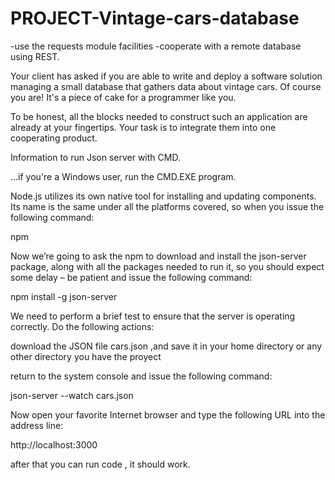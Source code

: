 # PROJECT-Vintage-cars-database
 -use the requests module facilities    -cooperate with a remote database using REST.
 
 Your client has asked if you are able to write and deploy a software solution managing a small database that gathers data about vintage cars. Of course you are! It's a piece of cake for a programmer like you.

To be honest, all the blocks needed to construct such an application are already at your fingertips. Your task is to integrate them into one cooperating product.

Information to run Json server with CMD.

...if you're a Windows user, run the CMD.EXE program.

Node.js utilizes its own native tool for installing and updating components. Its name is the same under all the platforms covered, so when you issue the following command:

npm

Now we’re going to ask the npm to download and install the json-server package, along with all the packages needed to run it, so you should expect some delay – be patient and issue the following command:

npm install -g json-server

We need to perform a brief test to ensure that the server is operating correctly. Do the following actions:

download the JSON file cars.json ,and save it in your home directory or any other directory you have the proyect

return to the system console and issue the following command:

json-server --watch cars.json


Now open your favorite Internet browser and type the following URL into the address line:

http://localhost:3000

after that you can run code , it should work.



